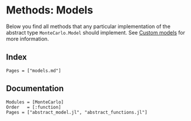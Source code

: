 # Methods: Models

Below you find all methods that any particular implementation of the abstract type `MonteCarlo.Model` should implement. See [Custom models](@ref) for more information.

## Index

```@index
Pages = ["models.md"]
```

## Documentation

```@autodocs
Modules = [MonteCarlo]
Order   = [:function]
Pages = ["abstract_model.jl", "abstract_functions.jl"]
```